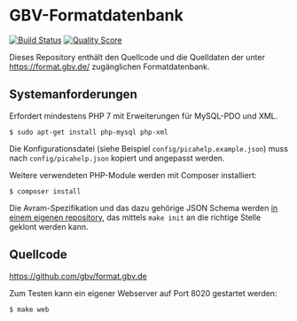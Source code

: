 # GBV-Formatdatenbank

[![Build Status](https://img.shields.io/travis/gbv/format.gbv.de.svg?style=flat-square)](https://travis-ci.org/gbv/format.gbv.de)
[![Quality Score](https://img.shields.io/scrutinizer/g/gbv/format.gbv.de.svg?style=flat-square)](https://scrutinizer-ci.com/g/gbv/format.gbv.de)

Dieses Repository enthält den Quellcode und die Quelldaten der unter
<https://format.gbv.de/> zugänglichen Formatdatenbank.

## Systemanforderungen

Erfordert mindestens PHP 7 mit Erweiterungen für MySQL-PDO und XML.

    $ sudo apt-get install php-mysql php-xml

Die Konfigurationsdatei (siehe Beispiel `config/picahelp.example.json`) muss
nach `config/picahelp.json` kopiert und angepasst werden.

Weitere verwendeten PHP-Module werden mit Composer installiert:

    $ composer install

Die Avram-Spezifikation und das dazu gehörige JSON Schema werden [in einem
eigenen repository](https://github.com/gbv/avram), das mittels `make init`
an die richtige Stelle geklont werden kann.

## Quellcode

<https://github.com/gbv/format.gbv.de>

Zum Testen kann ein eigener Webserver auf Port 8020 gestartet werden:

    $ make web

<!--
## Nutzung

### REST-API für PICA+ Felder des GBV und SWB (K10Plus)

Stellt ein JSON-API zur Verfügung um auf die Definition der PICA+ Felder nach RDA des gemeinsamen Kataloges des GBV und SWB zuzugreifen.

#### API Aufbau

Der Aufruf erfolgt über die URL: [`http://format.gbv.de/pica/rda/`](http://format.gbv.de/pica/rda/).

Aktuelle erfolgt die Rückgabe nur im JSON-Format. Der MIME-Typ ist `application/json`.

##### Abruf aller definierten PICA+ Felder

Wenn eine Liste aller Felder geladen werden soll, reicht es, wenn die API ohne Pfad-Angabe aufgerufen wird.

##### Beispiel

* **URL**: [`http://format.gbv.de/pica/rda/`](http://format.gbv.de/pica/rda/)

##### Ausgabe

```json
{
    "001@": {
        "tag": "001@",
        "pica3": "0000",
        "label": "ILNs der Bibliotheken mit Exemplarsatz"
    },
    "001A": {
        "tag": "001A",
        "pica3": "0200",
        "label": "Kennung und Datum der Ersterfassung"
    },
    "001B": {
        "tag": "001B",
        "pica3": "0210",
        "label": "Kennung und Datum der letzten \u00c4nderung"
    }
}
```

#### Abruf eines bestimmten PICA+ Feldes

Wenn die Definition zu einem bestimmten Feld abgerufen werden soll, so muss die URL um das gewünschte Feld als Pfadangabe erweitert werden: `http://format.gbv.de/pica/rda/{FELD}`

##### Beispiel

* **Feld** : *021A* - Haupttitel, Titelzusatz, Verantwortlichkeitsangabe.
* **URL**: [`http://format.gbv.de/pica/rda/021A`](http://format.gbv.de/pica/rda/021A)

Der Aufruf erzeugt einen Rückgabe mit den genauen Spezifikationen des Feldes *021A* und seiner Unterfelder.

##### Ausgabe

```json
[
    {
        "tag": "021A",
        "pica3": "4000",
        "label": "Haupttitel, Titelzusatz, Verantwortlichkeitsangabe",
        "url": "http:\/\/swbtools.bsz-bw.de\/cgi-bin\/help.pl?cmd=kat\u0026val=4000\u0026regelwerk=RDA\u0026verbund=GBV",
        "repeatable": false,
        "modified": "2017-12-18 10:41:47"
    }
]
```

#### Abruf eines bestimmten Unterfeldes

Wenn die Definition eines bestimmten Unterfeldes zu einem PICA+ Feld geladen werden soll, so wird das Unterfeld durch ein `*$*` getrennt an das Feld angehangen: `http://format.gbv.de/pica/rda/{feld}${unterfeld}`

##### Beispiel

* **Feld** : *021A* - Haupttitel, Titelzusatz, Verantwortlichkeitsangabe
* **Unterfeld** : *a* - Haupttitel
* **URL**: [`http://format.gbv.de/pica/rda/021A$a`](http://format.gbv.de/pica/rda/021A$a)

Der Aufruf erzeugt einen Rückgabe mit den genauen Spezifikationen des Unterfeldes *a* des Feldes *021A*.

##### Ausgabe

```json
{
    "tag": "021A",
    "code": "$a",
    "pica3": null,
    "label": "Haupttitel",
    "repeatable": false,
    "modified": "2017-12-08 12:48:59",
    "position": 3
}
```

#### Fehlerrückmeldungen

Sollte eine Anfrage zu keinem Ergebnis führen oder kann nicht bearbeitet werden, wird eine entsprechende Fehlermeldung erzeugt. Es werden Fehlercodes nach [HTTP-Standard]( https://de.wikipedia.org/wiki/HTTP-Statuscode) verwendet.

```json
{
	"error" : {
		"code" : 404,
		"message" : "Not Found"
	}
}
```

Sollte ein Feld oder Unterfeld nicht in RDA nicht zugelassen sein, dann erfolgt eine Fehlerausgabe so, als wäre das Feld nicht gefunden worden.

##### Fehlercodes

- 404 – Not Found : Das gesuchte Feld oder Unterfeld wurde nicht gefunden.*
- 405 – Method Not Allowed : Die Anfrage erfolgte nicht per **GET-Method**
- 503 - Service Unavailable : Es liegt eine technische Störung vor.

-->
